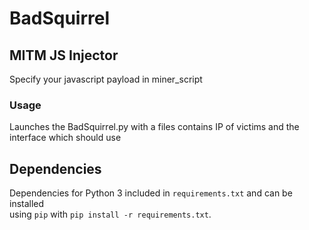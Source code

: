 # BadSquirrel

## MITM JS Injector
Specify your javascript payload in miner_script

### Usage
Launches the BadSquirrel.py with a files contains IP of victims and the interface which should use

## Dependencies
Dependencies for Python 3 included in `requirements.txt` and can be installed  
using `pip` with `pip install -r requirements.txt`.
